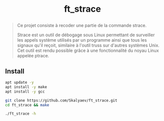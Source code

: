 # <p align="center">ft_strace</p>

> Ce projet consiste à recoder une partie de la commande strace.
>
> Strace est un outil de débogage sous Linux
> permettant de surveiller les appels système utilisés par un programme
> ainsi que tous les signaux qu'il reçoit,
> similaire à l'outil truss sur d'autres systèmes Unix.
> Cet outil est rendu possible grâce à une fonctionnalité du noyau Linux appelée ptrace.

## Install

```bash
apt update -y
apt install -y make
apt install -y gcc
```

```bash
git clone https://github.com/Skalyaev/ft_strace.git
cd ft_strace && make

./ft_strace -h
```
